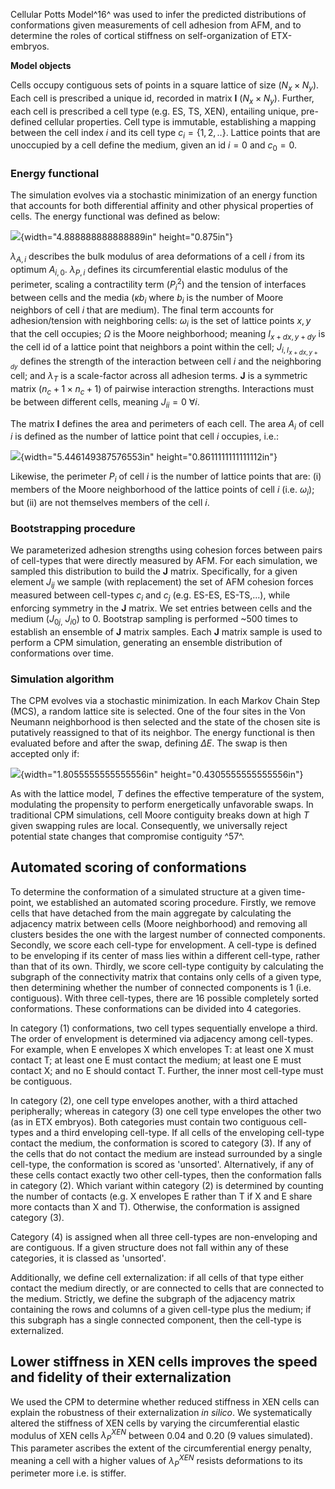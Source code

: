 Cellular Potts Model^16^ was used to infer the predicted distributions
of conformations given measurements of cell adhesion from AFM, and to
determine the roles of cortical stiffness on self-organization of
ETX-embryos.

**Model objects**

Cells occupy contiguous sets of points in a square lattice of size
($N_{x} \times N_{y}$). Each cell is prescribed a unique id, recorded in
matrix $\mathbf{I}$ ($N_{x} \times N_{y}$). Further, each cell is
prescribed a cell type (e.g. ES, TS, XEN), entailing unique, pre-defined
cellular properties. Cell type is immutable, establishing a mapping
between the cell index $i$ and its cell type $c_{i} = \{ 1,2,..\}$.
Lattice points that are unoccupied by a cell define the medium, given an
id $i = 0$ and $c_{0} = 0$.

### **Energy functional**

The simulation evolves via a stochastic minimization of an energy
function that accounts for both differential affinity and other physical
properties of cells. The energy functional was defined as below:

![](media/image1.emf){width="4.888888888888889in" height="0.875in"}

$\lambda_{A,i}$ describes the bulk modulus of area deformations of a
cell $i$ from its optimum $A_{i,0}$. $\lambda_{P,i}$ defines its
circumferential elastic modulus of the perimeter, scaling a
contractility term ($P_{i}^{2}$) and the tension of interfaces between
cells and the media ($\kappa b_{i}$ where $b_{i}$ is the number of Moore
neighbors of cell $i$ that are medium). The final term accounts for
adhesion/tension with neighboring cells: $\omega_{i}$ is the set of
lattice points $x,y$ that the cell occupies; $\Omega$ is the Moore
neighborhood; meaning $I_{x + dx,y + dy}$ is the cell id of a lattice
point that neighbors a point within the cell; $J_{i,I_{x + dx,y + dy}}$
defines the strength of the interaction between cell $i$ and the
neighboring cell; and $\lambda_{T}$ is a scale-factor across all
adhesion terms. $\mathbf{J}$ is a symmetric matrix
($n_{c} + 1 \times n_{c} + 1$) of pairwise interaction strengths.
Interactions must be between different cells, meaning
$J_{ii} = 0\ \forall i$.

The matrix $\mathbf{I}$ defines the area and perimeters of each cell.
The area $A_{i}$ of cell $i$ is defined as the number of lattice point
that cell $i$ occupies, i.e.:

![](media/image2.emf){width="5.446149387576553in"
height="0.8611111111111112in"}

Likewise, the perimeter $P_{i}$ of cell $i$ is the number of lattice
points that are: (i) members of the Moore neighborhood of the lattice
points of cell $i$ (i.e. $\omega_{i}$); but (ii) are not themselves
members of the cell $i$.

### **Bootstrapping procedure**

We parameterized adhesion strengths using cohesion forces between pairs
of cell-types that were directly measured by AFM. For each simulation,
we sampled this distribution to build the $\mathbf{J}$ matrix.
Specifically, for a given element $J_{ij}$ we sample (with replacement)
the set of AFM cohesion forces measured between cell-types $c_{i}$ and
$c_{j}$ (e.g. ES-ES, ES-TS,...), while enforcing symmetry in the
$\mathbf{J}$ matrix. We set entries between cells and the medium
($J_{0j,}{\ J}_{i0}$) to 0. Bootstrap sampling is performed \~500 times
to establish an ensemble of $\mathbf{J}$ matrix samples. Each
$\mathbf{J}$ matrix sample is used to perform a CPM simulation,
generating an ensemble distribution of conformations over time.

### **Simulation algorithm**

The CPM evolves via a stochastic minimization. In each Markov Chain Step
(MCS), a random lattice site is selected. One of the four sites in the
Von Neumann neighborhood is then selected and the state of the chosen
site is putatively reassigned to that of its neighbor. The energy
functional is then evaluated before and after the swap, defining
$\Delta E$. The swap is then accepted only if:

![](media/image3.emf){width="1.8055555555555556in"
height="0.4305555555555556in"}

As with the lattice model, $T$ defines the effective temperature of the
system, modulating the propensity to perform energetically unfavorable
swaps. In traditional CPM simulations, cell Moore contiguity breaks down
at high $T$ given swapping rules are local. Consequently, we universally
reject potential state changes that compromise contiguity ^57^.

## Automated scoring of conformations

To determine the conformation of a simulated structure at a given
time-point, we established an automated scoring procedure. Firstly, we
remove cells that have detached from the main aggregate by calculating
the adjacency matrix between cells (Moore neighborhood) and removing all
clusters besides the one with the largest number of connected
components. Secondly, we score each cell-type for envelopment. A
cell-type is defined to be enveloping if its center of mass lies within
a different cell-type, rather than that of its own. Thirdly, we score
cell-type contiguity by calculating the subgraph of the connectivity
matrix that contains only cells of a given type, then determining
whether the number of connected components is 1 (i.e. contiguous). With
three cell-types, there are 16 possible completely sorted conformations.
These conformations can be divided into 4 categories.

In category (1) conformations, two cell types sequentially envelope a
third. The order of envelopment is determined via adjacency among
cell-types. For example, when E envelopes X which envelopes T: at least
one X must contact T; at least one E must contact the medium; at least
one E must contact X; and no E should contact T. Further, the inner most
cell-type must be contiguous.

In category (2), one cell type envelopes another, with a third attached
peripherally; whereas in category (3) one cell type envelopes the other
two (as in ETX embryos). Both categories must contain two contiguous
cell-types and a third enveloping cell-type. If all cells of the
enveloping cell-type contact the medium, the conformation is scored to
category (3). If any of the cells that do not contact the medium are
instead surrounded by a single cell-type, the conformation is scored as
'unsorted'. Alternatively, if any of these cells contact exactly two
other cell-types, then the conformation falls in category (2). Which
variant within category (2) is determined by counting the number of
contacts (e.g. X envelopes E rather than T if X and E share more
contacts than X and T). Otherwise, the conformation is assigned category
(3).

Category (4) is assigned when all three cell-types are non-enveloping
and are contiguous. If a given structure does not fall within any of
these categories, it is classed as 'unsorted'.

Additionally, we define cell externalization: if all cells of that type
either contact the medium directly, or are connected to cells that are
connected to the medium. Strictly, we define the subgraph of the
adjacency matrix containing the rows and columns of a given cell-type
plus the medium; if this subgraph has a single connected component, then
the cell-type is externalized.

## Lower stiffness in XEN cells improves the speed and fidelity of their externalization

We used the CPM to determine whether reduced stiffness in XEN cells can
explain the robustness of their externalization *in silico*. We
systematically altered the stiffness of XEN cells by varying the
circumferential elastic modulus of XEN cells $\lambda_{P}^{XEN}$ between
0.04 and 0.20 (9 values simulated). This parameter ascribes the extent
of the circumferential energy penalty, meaning a cell with a higher
values of $\lambda_{P}^{XEN}$ resists deformations to its perimeter more
i.e. is stiffer.
